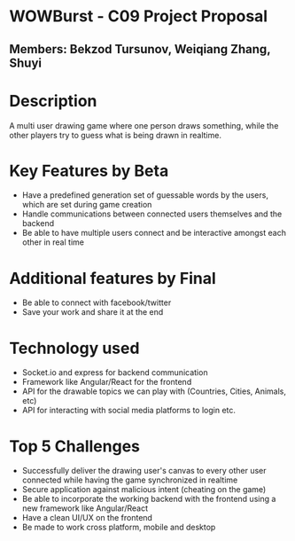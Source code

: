 # WOWBurst - C09 Project Proposal

## Members: Bekzod Tursunov, Weiqiang Zhang, Shuyi

# Description

A multi user drawing game where one person draws something, while the other players try to guess what is being drawn in realtime.

# Key Features by Beta

- Have a predefined generation set of guessable words by the users, which are set during game creation
- Handle communications between connected users themselves and the backend
- Be able to have multiple users connect and be interactive amongst each other in real time

# Additional features by Final
- Be able to connect with facebook/twitter
- Save your work and share it at the end

# Technology used
- Socket.io and express for backend communication
- Framework like Angular/React for the frontend
- API for the drawable topics we can play with (Countries, Cities, Animals, etc)
- API for interacting with social media platforms to login etc.

# Top 5 Challenges
- Successfully deliver the drawing user's canvas to every other user connected while having the game synchronized in realtime
- Secure application against malicious intent (cheating on the game)
- Be able to incorporate the working backend with the frontend using a new framework like Angular/React
- Have a clean UI/UX on the frontend
- Be made to work cross platform, mobile and desktop